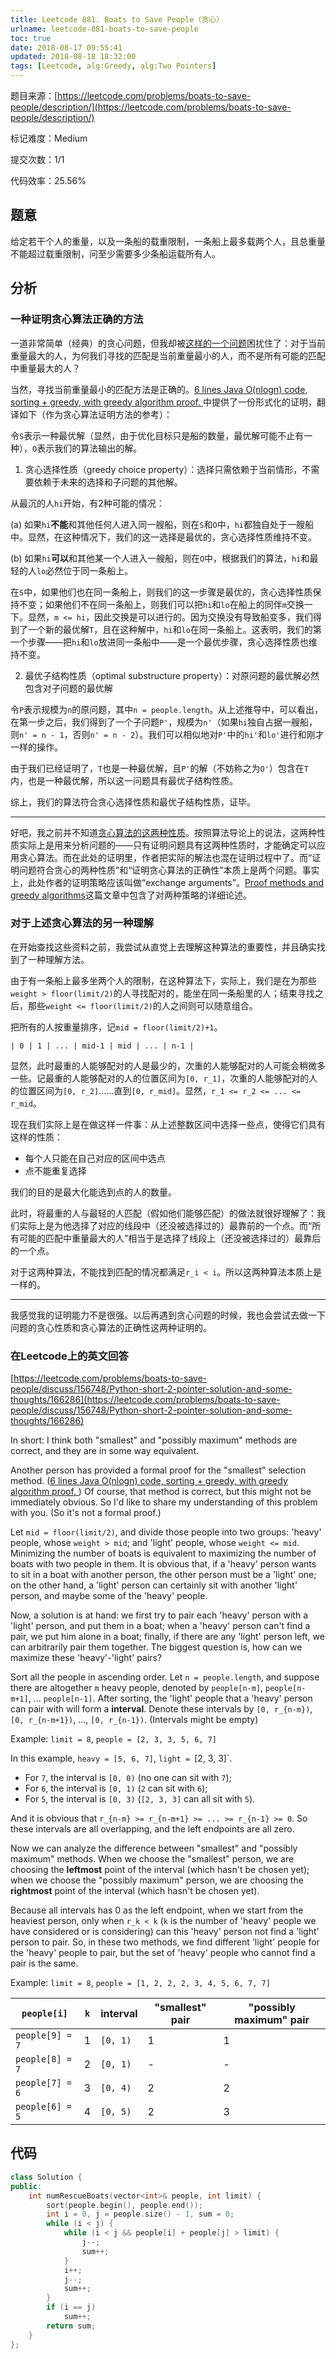 ```yaml
---
title: Leetcode 881. Boats to Save People（贪心）
urlname: leetcode-881-boats-to-save-people
toc: true
date: 2018-08-17 09:55:41
updated: 2018-08-18 18:32:00
tags: [Leetcode, alg:Greedy, alg:Two Pointers]
---
```


题目来源：[https://leetcode.com/problems/boats-to-save-people/description/](https://leetcode.com/problems/boats-to-save-people/description/)

标记难度：Medium

提交次数：1/1

代码效率：25.56%

## 题意

给定若干个人的重量，以及一条船的载重限制，一条船上最多载两个人，且总重量不能超过载重限制，问至少需要多少条船运载所有人。

## 分析

### 一种证明贪心算法正确的方法

一道非常简单（经典）的贪心问题，但我却被[这样的一个问题](https://leetcode.com/problems/boats-to-save-people/discuss/156748/Python-short-2-pointer-solution-and-some-thoughts)困扰住了：对于当前重量最大的人，为何我们寻找的匹配是当前重量最小的人，而不是所有可能的匹配中重量最大的人？

当然，寻找当前重量最小的匹配方法是正确的。[6 lines Java O(nlogn) code, sorting + greedy, with greedy algorithm proof. ](https://leetcode.com/problems/boats-to-save-people/discuss/156855/6-lines-Java-O%28nlogn%29-code-sorting-+-greedy-with-greedy-algorithm-proof.)中提供了一份形式化的证明，翻译如下（作为贪心算法证明方法的参考）：

令`S`表示一种最优解（显然，由于优化目标只是船的数量，最优解可能不止有一种），`O`表示我们的算法输出的解。

1. 贪心选择性质（greedy choice property）：选择只需依赖于当前情形，不需要依赖于未来的选择和子问题的其他解。

从最沉的人`hi`开始，有2种可能的情况：

(a) 如果`hi`**不能**和其他任何人进入同一艘船，则在`S`和`O`中，`hi`都独自处于一艘船中。显然，在这种情况下，我们的这一选择是最优的，贪心选择性质维持不变。

(b) 如果`hi`**可以**和其他某一个人进入一艘船，则在`O`中，根据我们的算法，`hi`和最轻的人`lo`必然位于同一条船上。

在`S`中，如果他们也在同一条船上，则我们的这一步骤是最优的，贪心选择性质保持不变；如果他们不在同一条船上，则我们可以把`hi`和`lo`在船上的同伴`m`交换一下。显然，`m <= hi`，因此交换是可以进行的。因为交换没有导致船变多，我们得到了一个新的最优解`T`，且在这种解中，`hi`和`lo`在同一条船上。这表明，我们的第一个步骤——把`hi`和`lo`放进同一条船中——是一个最优步骤，贪心选择性质也维持不变。

2. 最优子结构性质（optimal substructure property）：对原问题的最优解必然包含对子问题的最优解

令`P`表示规模为`n`的原问题，其中`n = people.length`。从上述推导中，可以看出，在第一步之后，我们得到了一个子问题`P'`，规模为`n'`（如果`hi`独自占据一艘船，则`n' = n - 1`，否则`n' = n - 2`）。我们可以相似地对`P'`中的`hi'`和`lo'`进行和刚才一样的操作。

由于我们已经证明了，`T`也是一种最优解，且`P'`的解（不妨称之为`O'`）包含在`T`内，也是一种最优解，所以这一问题具有最优子结构性质。

综上，我们的算法符合贪心选择性质和最优子结构性质，证毕。

---

好吧，我之前并不知道[贪心算法的这两种性质](https://en.wikipedia.org/wiki/Greedy_algorithm)。按照算法导论上的说法，这两种性质实际上是用来分析问题的——只有证明问题具有这两种性质时，才能确定可以应用贪心算法。而在此处的证明里，作者把实际的解法也混在证明过程中了。而“证明问题符合贪心的两种性质”和“证明贪心算法的正确性”本质上是两个问题。事实上，此处作者的证明策略应该叫做“exchange arguments”。[Proof methods and greedy algorithms](http://www.idi.ntnu.no/~mlh/algkon/greedy.pdf)这篇文章中包含了对两种策略的详细论述。

### 对于上述贪心算法的另一种理解

在开始查找这些资料之前，我尝试从直觉上去理解这种算法的重要性，并且确实找到了一种理解方法。

由于有一条船上最多坐两个人的限制，在这种算法下，实际上，我们是在为那些`weight > floor(limit/2)`的人寻找配对的，能坐在同一条船里的人；结束寻找之后，那些`weight <= floor(limit/2)`的人之间则可以随意组合。

把所有的人按重量排序，记`mid = floor(limit/2)+1`。

```
| 0 | 1 | ... | mid-1 | mid | ... | n-1 |
```

显然，此时最重的人能够配对的人是最少的，次重的人能够配对的人可能会稍微多一些。记最重的人能够配对的人的位置区间为`[0, r_1]`，次重的人能够配对的人的位置区间为`[0, r_2]`……直到`[0, r_mid]`。显然，`r_1 <= r_2 <= ... <= r_mid`。

现在我们实际上是在做这样一件事：从上述整数区间中选择一些点，使得它们具有这样的性质：

* 每个人只能在自己对应的区间中选点
* 点不能重复选择

我们的目的是最大化能选到点的人的数量。

此时，将最重的人与最轻的人匹配（假如他们能够匹配）的做法就很好理解了：我们实际上是为他选择了对应的线段中（还没被选择过的）最靠前的一个点。而“所有可能的匹配中重量最大的人”相当于是选择了线段上（还没被选择过的）最靠后的一个点。

对于这两种算法，不能找到匹配的情况都满足`r_i < i`。所以这两种算法本质上是一样的。

---

我感觉我的证明能力不是很强。以后再遇到贪心问题的时候，我也会尝试去做一下问题的贪心性质和贪心算法的正确性这两种证明的。

### 在Leetcode上的英文回答

[https://leetcode.com/problems/boats-to-save-people/discuss/156748/Python-short-2-pointer-solution-and-some-thoughts/166286](https://leetcode.com/problems/boats-to-save-people/discuss/156748/Python-short-2-pointer-solution-and-some-thoughts/166286)

In short: I think both "smallest" and "possibly maximum" methods are correct, and they are in some way equivalent.

Another person has provided a formal proof for the "smallest" selection method. ([6 lines Java O(nlogn) code, sorting + greedy, with greedy algorithm proof. ](https://leetcode.com/problems/boats-to-save-people/discuss/156855/6-lines-Java-O%28nlogn%29-code-sorting-+-greedy-with-greedy-algorithm-proof.)) Of course, that method is correct, but this might not be immediately obvious. So I'd like to share my understanding of this problem with you. (So it's not a formal proof.)

Let `mid = floor(limit/2)`, and divide those people into two groups: 'heavy' people, whose `weight > mid`; and 'light' people, whose `weight <= mid`. Minimizing the number of boats is equivalent to maximizing the number of boats with two people in them. It is obvious that, if a 'heavy' person wants to sit in a boat with another person, the other person must be a 'light' one; on the other hand, a 'light' person can certainly sit with another 'light' person, and maybe some of the 'heavy' people.

Now, a solution is at hand: we first try to pair each 'heavy' person with a 'light' person, and put them in a boat; when a 'heavy' person can't find a pair, we put him alone in a boat; finally, if there are any 'light' person left, we can arbitrarily pair them together. The biggest question is, how can we maximize these 'heavy'-'light' pairs?

Sort all the people in ascending order. Let `n = people.length`, and suppose there are altogether `m` heavy people, denoted by `people[n-m]`, `people[n-m+1]`, ... `people[n-1]`. After sorting, the 'light' people that a 'heavy' person can pair with will form a **interval**. Denote these intervals by `[0, r_{n-m})`, `[0, r_{n-m+1})`, ..., `[0, r_{n-1})`. (Intervals might be empty)

Example: `limit = 8`, `people = [2, 3, 3, 5, 6, 7]`

In this example, `heavy = [5, 6, 7]`, `light = `[2, 3, 3]`.

* For `7`, the interval is `[0, 0)` (no one can sit with `7`);
* For `6`, the interval is `[0, 1)` (`2` can sit with `6`);
* For `5`, the interval is `[0, 3)` (`[2, 3, 3]` can all sit with `5`).

And it is obvious that `r_{n-m} >= r_{n-m+1} >= ... >= r_{n-1} >= 0`. So these intervals are all overlapping, and the left endpoints are all zero.

Now we can analyze the difference between "smallest" and "possibly maximum" methods. When we choose the "smallest" person, we are choosing the **leftmost** point of the interval (which hasn't be chosen yet); when we choose the "possibly maximum" person, we are choosing the **rightmost** point of the interval (which hasn't be chosen yet).

Because all intervals has 0 as the left endpoint, when we start from the heaviest person, only when `r_k < k` (`k` is the number of 'heavy' people we have considered or is considering) can this 'heavy' person not find a 'light' person to pair. So, in these two methods, we find different 'light' people for the 'heavy' people to pair, but the set of 'heavy' people who cannot find a pair is the same.

Example: `limit = 8`, `people = [1, 2, 2, 2, 3, 4, 5, 6, 7, 7]`

| `people[i]` | `k` | interval | "smallest" pair | "possibly maximum" pair |
| ----------- | --- | -------- | --------------- | ----------------------- |
| `people[9] = 7` | 1 | `[0, 1)` | 1 | 1 |
| `people[8] = 7` | 2 | `[0, 1)` | - | - |
| `people[7] = 6` | 3 | `[0, 4)` | 2 | 2 |
| `people[6] = 5` | 4 | `[0, 5)` | 2 | 3 |

## 代码

```cpp
class Solution {
public:
    int numRescueBoats(vector<int>& people, int limit) {
        sort(people.begin(), people.end());
        int i = 0, j = people.size() - 1, sum = 0;
        while (i < j) {
            while (i < j && people[i] + people[j] > limit) {
                j--;
                sum++;
            }
            i++;
            j--;
            sum++;
        }
        if (i == j)
            sum++;
        return sum;
    }
};
```
